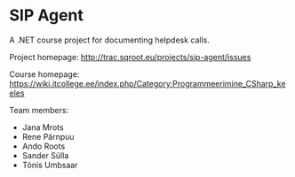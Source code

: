 ﻿SIP Agent
===========

A .NET course project for documenting helpdesk calls.

Project homepage: http://trac.sqroot.eu/projects/sip-agent/issues

Course homepage: https://wiki.itcollege.ee/index.php/Category:Programmeerimine_CSharp_keeles

Team members:

* Jana Mrots
* Rene Pärnpuu
* Ando Roots
* Sander Sülla
* Tõnis Umbsaar
